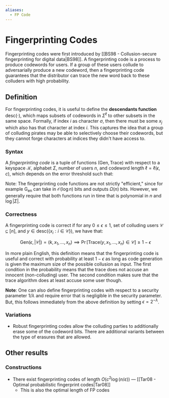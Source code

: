 ```yaml
---
aliases:
  - FP Code
---
```

# Fingerprinting Codes
Fingerprinting codes were first introduced by [[BS98 - Collusion-secure fingerprinting for digital data|BS98]]. A fingerprinting code is a process to produce codewords for users. If a group of these users collude to adversarially produce a new codeword, then a fingerprinting code guarantees that the distributor can trace the new word back to these colluders with high probability.
## Definition
For fingerprinting codes, it is useful to define the **descendants function** $\mathsf{desc}(\cdot)$, which maps subsets of codewords in $\Sigma^\ell$ to other subsets in the same space. Formally, if index $i$ as character $\sigma$, then there must be some $x_j$ which also has that character at index $i$. This captures the idea that a group of colluding pirates may be able to selectively choose their codewords, but they cannot forge characters at indices they didn't have access to.

### Syntax
A *fingerprinting code* is a tuple of functions $(\mathsf{Gen}, \mathsf{Trace})$ with respect to a keyspace $\mathcal{K}$, alphabet $\Sigma$, number of users $n$, and codeword length $\ell = \ell(\epsilon, c)$, which depends on the error threshold such that:

Note: The fingerprinting code functions are not strictly "efficient," since for example $\mathsf{G}_\mathsf{en}$ can take in $\mathcal{O}(\log n)$ bits and outputs $\Omega(n)$ bits. However, we generally require that both functions run in time that is polynomial in $n$ and $\log |\Sigma|$.

### Correctness
A fingerprinting code is correct if for any $0 \leq \epsilon \leq 1$, set of colluding users $\mathcal{C} \subseteq [n]$, and $y \in \mathsf{desc}(\{x_i: i \in \mathcal{C}\})$, we have that:

$$\mathsf{Gen}(\epsilon, |\mathcal{C}|) = (k, x_1, \ldots, x_n) \implies \Pr[\mathsf{Trace}(y, x_1, \ldots, x_n) \in \mathcal{C}] \geq 1 - \epsilon$$

In more plain English, this definition means that the fingerprinting code is useful and correct with probability at least $1 - \epsilon$ as long as code generation is given the maximum size of the possible collusion as input. The first condition in the probability means that the trace does not accuse an innocent (non-colluding) user. The second condition makes sure that the trace algorithm does at least accuse some user though.

**Note**: One can also define fingerprinting codes with respect to a security parameter $1/\lambda$ and require error that is negligible in the security parameter. But, this follows immediately from the above definition by setting $\epsilon = 2^{-\lambda}$.
### Variations
- Robust fingerprinting codes allow the colluding parties to additionally erase some of the codeword bits. There are additional variants between the type of erasures that are allowed.

## Other results


### Constructions
- There exist fingerprinting codes of length $O(c^2 \log (n / \varepsilon))$ — [[Tar08 - Optimal probabilistic fingerprint codes|Tar08]]
	- This is also the optimal length of FP codes